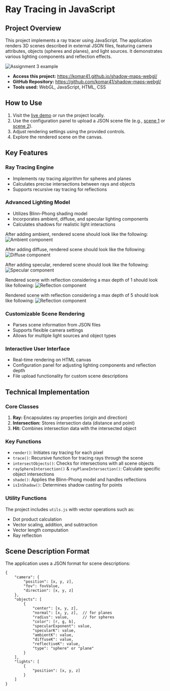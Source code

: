 # Ray Tracing in JavaScript

## Project Overview

This project implements a ray tracer using JavaScript. The application renders 3D scenes described in external JSON files, featuring camera attributes, objects (spheres and planes), and light sources. It demonstrates various lighting components and reflection effects.

![Assignment 3 example](raytracer.png)

- **Access this project:** https://komar41.github.io/shadow-maps-webgl/
- **GitHub Repository:** https://github.com/komar41/shadow-maps-webgl/
- **Tools used:** WebGL, JavaScript, HTML, CSS

## How to Use
1. Visit the [live demo](https://komar41.github.io/shadow-maps-webgl/) or run the project locally.
2. Use the configuration panel to upload a JSON scene file (e.g., [scene 1](https://github.com/komar41/ray-tracing/blob/main/scene-1.json) or [scene 2](https://github.com/komar41/ray-tracing/blob/main/scene-2.json)).
3. Adjust rendering settings using the provided controls.
4. Explore the rendered scene on the canvas.

## Key Features

### Ray Tracing Engine

* Implements ray tracing algorithm for spheres and planes
* Calculates precise intersections between rays and objects
* Supports recursive ray tracing for reflections

### Advanced Lighting Model

* Utilizes Blinn-Phong shading model
* Incorporates ambient, diffuse, and specular lighting components
* Calculates shadows for realistic light interactions

After adding ambient, rendered scene should look like the following:
![Ambient component](ambient.png)


After adding diffuse, rendered scene should look like the following:
![Diffuse component](diffuse.png)


After adding specular, rendered scene should look like the following:
![Specular component](specular.png)


Rendered scene with reflection considering a max depth of 1 should look like following:
![Reflection component](reflection_1.png)


Rendered scene with reflection considering a max depth of 5 should look like following:
![Reflection component](reflection_5.png)

### Customizable Scene Rendering

* Parses scene information from JSON files
* Supports flexible camera settings
* Allows for multiple light sources and object types

### Interactive User Interface

* Real-time rendering on HTML canvas
* Configuration panel for adjusting lighting components and reflection depth
* File upload functionality for custom scene descriptions

## Technical Implementation

### Core Classes

1. **Ray:** Encapsulates ray properties (origin and direction)
2. **Intersection:** Stores intersection data (distance and point)
3. **Hit:** Combines intersection data with the intersected object

### Key Functions

* `render()`: Initiates ray tracing for each pixel
* `trace()`: Recursive function for tracing rays through the scene
* `intersectObjects()`: Checks for intersections with all scene objects
* `raySphereIntersection()` & `rayPlaneIntersection()`: Calculate specific object intersections
* `shade()`: Applies the Blinn-Phong model and handles reflections
* `isInShadow()`: Determines shadow casting for points

### Utility Functions

The project includes `utils.js` with vector operations such as:
* Dot product calculation
* Vector scaling, addition, and subtraction
* Vector length computation
* Ray reflection

## Scene Description Format

The application uses a JSON format for scene descriptions:

```
{
    "camera": {
        "position": [x, y, z],
        "fov": fovValue,
        "direction": [x, y, z]
    },
    "objects": [
        {
            "center": [x, y, z],
            "normal": [x, y, z],  // for planes
            "radius": value,      // for spheres
            "color": [r, g, b],
            "specularExponent": value,
            "specularK": value,
            "ambientK": value,
            "diffuseK": value,
            "reflectiveK": value,
            "type": "sphere" or "plane"
        }
    ],
    "lights": [
        {
            "position": [x, y, z]
        }
    ]
}
